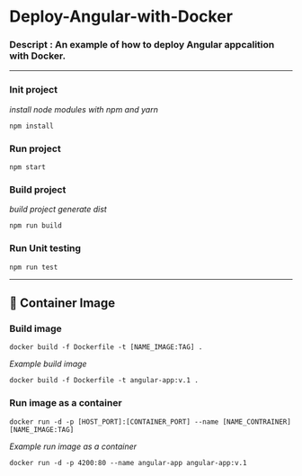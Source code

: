 # Deploy-Angular-with-Docker

### Descript : An example of how to deploy Angular appcalition with Docker.

***

<!-- ## Development server

Run `ng serve` for a dev server. Navigate to `http://localhost:4200/`. The app will automatically reload if you change any of the source files.

## Code scaffolding

Run `ng generate component component-name` to generate a new component. You can also use `ng generate directive|pipe|service|class|guard|interface|enum|module`.

 ## Build

Run `ng build` to build the project. The build artifacts will be stored in the `dist/` directory. Use the `--prod` flag for a production build.

## Running unit tests

Run `ng test` to execute the unit tests via [Karma](https://karma-runner.github.io). 

## Running end-to-end tests

Run `ng e2e` to execute the end-to-end tests via [Protractor](http://www.protractortest.org/).

## Further help

To get more help on the Angular CLI use `ng help` or go check out the [Angular CLI Overview and Command Reference](https://angular.io/cli) page. -->


### Init project
*install node modules with npm and yarn*
```console
npm install
```

### Run project
```console
npm start
```
### Build project
*build project generate dist*
```console
npm run build
```
### Run Unit testing
```console
npm run test
```
***
## :black_square_button: Container Image
### Build image
```console
docker build -f Dockerfile -t [NAME_IMAGE:TAG] .
```
*Example build image*
```console
docker build -f Dockerfile -t angular-app:v.1 .
```
### Run image as a container
```console
docker run -d -p [HOST_PORT]:[CONTAINER_PORT] --name [NAME_CONTRAINER] [NAME_IMAGE:TAG]
```

*Example run image as a container*
```console
docker run -d -p 4200:80 --name angular-app angular-app:v.1
```
